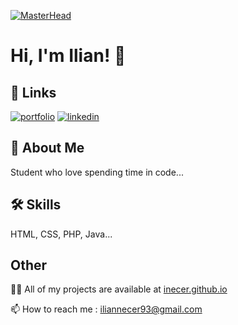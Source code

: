 [![MasterHead](https://camo.githubusercontent.com/ba9f3bd30647e352a3f5e1e45eb45c6ec7bad6155cd16aaedf4a426738da0ca5/68747470733a2f2f696e646f616e616c79746963612e636f6d2f7374617469632f696d616765732f62616e6e6572722e676966
)](https://rishavchanda.io
)
# Hi, I'm Ilian! 👋


## 🔗 Links
[![portfolio](https://img.shields.io/badge/my_portfolio-000?style=for-the-badge&logo=ko-fi&logoColor=white)](https://inecer.github.io/)
[![linkedin](https://img.shields.io/badge/linkedin-0A66C2?style=for-the-badge&logo=linkedin&logoColor=white)](https://www.linkedin.com/in/ilian-necer-49a546235/)

## 🚀 About Me
Student who love spending time in code...


## 🛠 Skills
HTML, CSS, PHP, Java...
## Other
👩‍💻 All of my projects are available at [inecer.github.io](https://inecer.github.io/)


📫 How to reach me : iliannecer93@gmail.com

